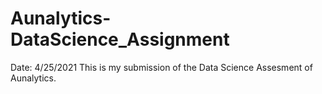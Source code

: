 # Aunalytics-DataScience_Assignment

Date: 4/25/2021
This is my submission of the Data Science Assesment of Aunalytics.
